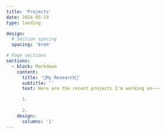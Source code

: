 ```yaml
---
title: 'Projects'
date: 2024-05-19
type: landing

design:
  # Section spacing
  spacing: '6rem'

# Page sections
sections:
  - block: Markdown
    content:
      title: '📕My Research📕'
      subtitle: ''
      text: Here are the recent projects I'm working on~~~

      1.
    
      2. 
    design:
      columns: '1'
---
```



